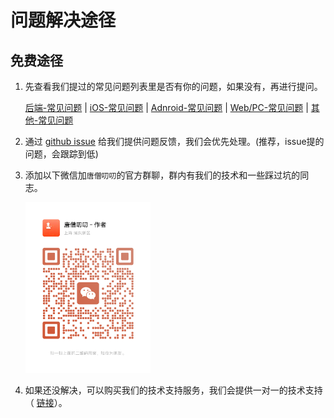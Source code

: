 
# 问题解决途径

## 免费途径

1. 先查看我们提过的常见问题列表里是否有你的问题，如果没有，再进行提问。

    [后端-常见问题](/dev/backend/question) |  [iOS-常见问题](/dev/ios/question) | [Adnroid-常见问题](/dev/android/question) | [Web/PC-常见问题](/dev/web/question) | [其他-常见问题](/guide/question)

2. 通过 [github issue](https://github.com/TangSengDaoDao/TangSengDaoDaoServer/issues) 给我们提供问题反馈，我们会优先处理。(推荐，issue提的问题，会跟踪到低)

3. 添加以下微信加`唐僧叨叨`的官方群聊，群内有我们的技术和一些踩过坑的同志。

   <img src="./tsdaodaowechat.jpg" style="width:200px">

4. 如果还没解决，可以购买我们的技术支持服务，我们会提供一对一的技术支持（ [链接](/guide/price.html#技术支持服务)）。

